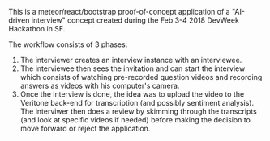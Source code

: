 This is a meteor/react/bootstrap proof-of-concept application of a "AI-driven interview" concept created during the Feb 3-4 2018 DevWeek Hackathon in SF.

The workflow consists of 3 phases:
1. The interviewer creates an interview instance with an interviewee.
2. The interviewee then sees the invitation and can start the interview which consists of watching pre-recorded question videos and recording answers as videos with his computer's camera.
3. Once the interview is done, the idea was to upload the video to the Veritone back-end for transcription (and possibly sentiment analysis). The interviwer then does a review by skimming through the transcripts (and look at specific videos if needed) before making the decision to move forward or reject the application. 
